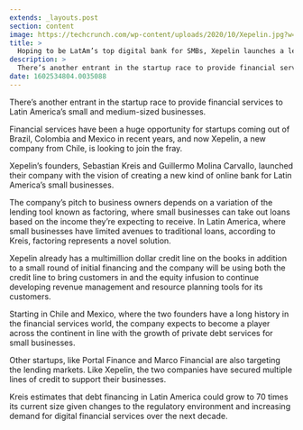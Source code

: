 ```yaml
--- 
extends: _layouts.post 
section: content 
image: https://techcrunch.com/wp-content/uploads/2020/10/Xepelin.jpg?w=764 
title: > 
  Hoping to be LatAm’s top digital bank for SMBs, Xepelin launches a lending and revenue management service – TechCrunch 
description: > 
  There’s another entrant in the startup race to provide financial services to Latin America’s small and medium-sized businesses.Financial services have been a huge opportunity for startups coming out of Brazil, Colombia and Mexico in recent years, and now Xepelin, a new company from Chile, is looking to join the fray.Xepelin’s founders, Sebastian Kreis and Guillermo Molina Carvallo, launched their company with the vision of creating a new kind of online bank for Latin America’s small businesses.In Latin America, where small businesses have limited avenues to traditional loans, according to Kreis, factoring represents a novel solution.Kreis estimates that debt financing in Latin America could grow to 70 times its current size given changes to the regulatory environment and increasing demand for digital financial services over the next decade. 
date: 1602534804.0035088 
--- 
```

There’s another entrant in the startup race to provide financial services to Latin America’s small and medium-sized businesses.

Financial services have been a huge opportunity for startups coming out of Brazil, Colombia and Mexico in recent years, and now Xepelin, a new company from Chile, is looking to join the fray.

Xepelin’s founders, Sebastian Kreis and Guillermo Molina Carvallo, launched their company with the vision of creating a new kind of online bank for Latin America’s small businesses.

The company’s pitch to business owners depends on a variation of the lending tool known as factoring, where small businesses can take out loans based on the income they’re expecting to receive. In Latin America, where small businesses have limited avenues to traditional loans, according to Kreis, factoring represents a novel solution.

Xepelin already has a multimillion dollar credit line on the books in addition to a small round of initial financing and the company will be using both the credit line to bring customers in and the equity infusion to continue developing revenue management and resource planning tools for its customers.

Starting in Chile and Mexico, where the two founders have a long history in the financial services world, the company expects to become a player across the continent in line with the growth of private debt services for small businesses.

Other startups, like Portal Finance and Marco Financial are also targeting the lending markets. Like Xepelin, the two companies have secured multiple lines of credit to support their businesses.

Kreis estimates that debt financing in Latin America could grow to 70 times its current size given changes to the regulatory environment and increasing demand for digital financial services over the next decade.